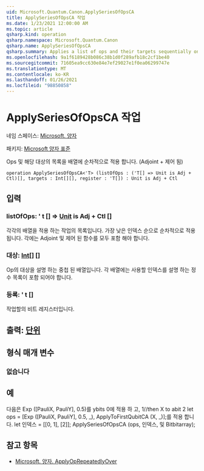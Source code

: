 ```yaml
---
uid: Microsoft.Quantum.Canon.ApplySeriesOfOpsCA
title: ApplySeriesOfOpsCA 작업
ms.date: 1/23/2021 12:00:00 AM
ms.topic: article
qsharp.kind: operation
qsharp.namespace: Microsoft.Quantum.Canon
qsharp.name: ApplySeriesOfOpsCA
qsharp.summary: Applies a list of ops and their targets sequentially on an array. (Adjoint + Controlled)
ms.openlocfilehash: 9a1f6189428b086c38b1d0f289afb18c2cf1be40
ms.sourcegitcommit: 71605ea9cc630e84e7ef29027e1f0ea06299747e
ms.translationtype: MT
ms.contentlocale: ko-KR
ms.lasthandoff: 01/26/2021
ms.locfileid: "98850858"
---
```

# <a name="applyseriesofopsca-operation"></a>ApplySeriesOfOpsCA 작업

네임 스페이스: [Microsoft. 양자](xref:Microsoft.Quantum.Canon)

패키지: [Microsoft 양자 표준](https://nuget.org/packages/Microsoft.Quantum.Standard)


Ops 및 해당 대상의 목록을 배열에 순차적으로 적용 합니다. (Adjoint + 제어 됨)

```qsharp
operation ApplySeriesOfOpsCA<'T> (listOfOps : ('T[] => Unit is Adj + Ctl)[], targets : Int[][], register : 'T[]) : Unit is Adj + Ctl
```


## <a name="input"></a>입력

### <a name="listofops--t--unit--is-adj--ctl"></a>listOfOps: ' t [] => [Unit](xref:microsoft.quantum.lang-ref.unit)  is Adj + Ctl []

각각의 배열을 적용 하는 작업의 목록입니다. 가장 낮은 인덱스 순으로 순차적으로 적용 됩니다.
각에는 Adjoint 및 제어 된 함수를 모두 포함 해야 합니다.


### <a name="targets--int"></a>대상: [Int](xref:microsoft.quantum.lang-ref.int)[] []

Op의 대상을 설명 하는 중첩 된 배열입니다. 각 배열에는 사용할 인덱스를 설명 하는 정수 목록이 포함 되어야 합니다.


### <a name="register--t"></a>등록: ' t []

작업할의 비트 레지스터입니다.



## <a name="output--unit"></a>출력: [단위](xref:microsoft.quantum.lang-ref.unit)



## <a name="type-parameters"></a>형식 매개 변수

### <a name="t"></a>없습니다



## <a name="example"></a>예

다음은 Exp ([PauliX, PauliY], 0.5)를 ybits 0에 적용 하 고, 1//then X to abit 2 let ops = [Exp ([PauliX, PauliY], 0.5, _), ApplyToFirstQubitCA (X, _)];를 적용 합니다. let 인덱스 = [[0, 1], [2]]; ApplySeriesOfOpsCA (ops, 인덱스, 및 Bitbitarray);

## <a name="see-also"></a>참고 항목

- [Microsoft. 양자. ApplyOpRepeatedlyOver](xref:Microsoft.Quantum.Canon.ApplyOpRepeatedlyOver)